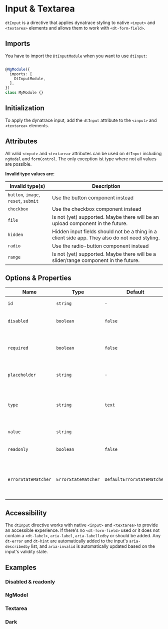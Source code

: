 # Input & Textarea

<docs-source-example example="DefaultInputExample"></docs-source-example>

`dtInput` is a directive that applies dynatrace styling to native `<input>` and `<textarea>` elements and allows them to work with `<dt-form-field>`.

## Imports

You have to import the `DtInputModule` when you want to use `dtInput`:

```typescript

@NgModule({
  imports: [
    DtInputModule,
  ],
})
class MyModule {}

```

## Initialization

To apply the dynatrace input, add the `dtInput` attribute to the `<input>` and `<textarea>` elements.

## Attributes

All valid `<input>` and `<textarea>` attributes can be used on `dtInput` including `ngModel` and `formControl`.
The only exception ist type where not all values are possible.

**Invalid type values are:**

| Invalid type(s) | Description |
| --- | --- |
| `button`, `image`, `reset`, `submit` | Use the button component instead |
| `checkbox` | Use the checkbox component instead |
| `file` | Is not (yet) supported. Maybe there will be an upload component in the future. |
| `hidden` | Hidden input fields should not be a thing in a client side app. They also do not need styling. |
| `radio` | Use the radio-button component instead |
| `range` | Is not (yet) supported. Maybe there will be a slider/range component in the future. |

## Options & Properties

| Name | Type | Default | Description |
| --- | --- | --- | --- |
| `id` | `string` | `-` | Id of the element. |
| `disabled` | `boolean` | `false` | Whether the element is disabled. |
| `required` | `boolean` | `false` | Whether the input is required. Used for validation. |
| `placeholder` | `string` | `-` | Input placeholder text. |
| `type` | `string` | `text` | Input type of the element. See valid types above. |
| `value` | `string` |   | Input value of the input. |
| `readonly` | `boolean` | `false` | Whether the input is readonly. |
| `errorStateMatcher` | `ErrorStateMatcher` | `DefaultErrorStateMatcher` | A class used to control when error messages are shown. |

## Accessibility

The `dtInput` directive works with native `<input>` and `<textarea>` to provide an accessible experience.
If there's no `<dt-form-field>` used or it does not contain a `<dt-label>`, `aria-label`, `aria-labelledby` or should be added.
Any `dt-error` and `dt-hint` are automatically added to the input's `aria-describedby` list, and `aria-invalid` is automatically updated based on the input's validity state.

## Examples

### Disabled & readonly

<docs-source-example example="DisabledReadonlyInputExample"></docs-source-example>

### NgModel

<docs-source-example example="NgModelInputExample"></docs-source-example>

### Textarea

<docs-source-example example="TextareaInputExample"></docs-source-example>

### Dark

<docs-source-example example="DarkInputExample"></docs-source-example>

